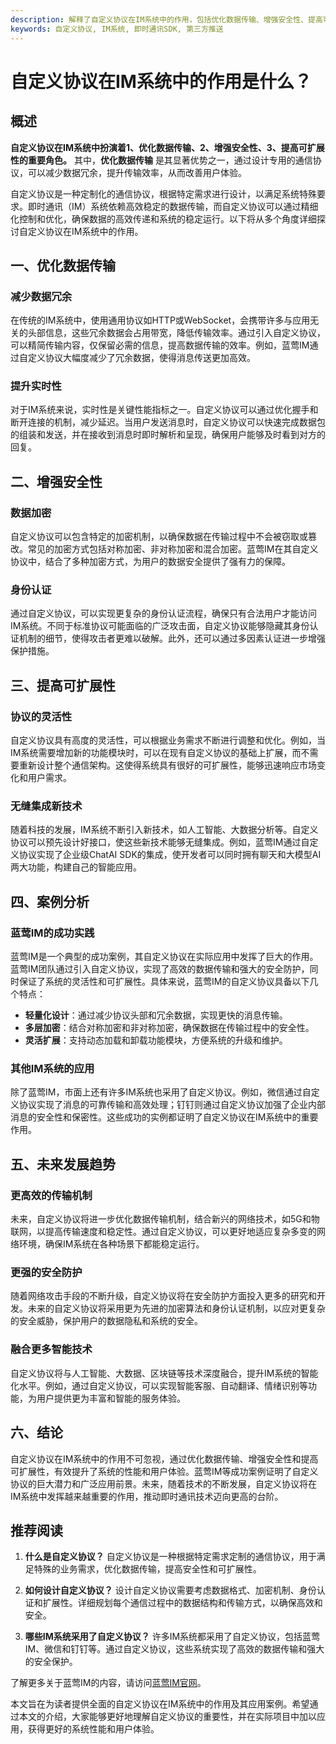 ```yaml
---
description: 解释了自定义协议在IM系统中的作用，包括优化数据传输、增强安全性、提高可扩展性、案例分析、未来发展趋势等内容。
keywords: 自定义协议, IM系统, 即时通讯SDK, 第三方推送
---
```

# 自定义协议在IM系统中的作用是什么？

## 概述

**自定义协议在IM系统中扮演着1、优化数据传输、2、增强安全性、3、提高可扩展性的重要角色。** 其中，**优化数据传输** 是其显著优势之一，通过设计专用的通信协议，可以减少数据冗余，提升传输效率，从而改善用户体验。

自定义协议是一种定制化的通信协议，根据特定需求进行设计，以满足系统特殊要求。即时通讯（IM）系统依赖高效稳定的数据传输，而自定义协议可以通过精细化控制和优化，确保数据的高效传递和系统的稳定运行。以下将从多个角度详细探讨自定义协议在IM系统中的作用。

## 一、优化数据传输

### 减少数据冗余

在传统的IM系统中，使用通用协议如HTTP或WebSocket，会携带许多与应用无关的头部信息，这些冗余数据会占用带宽，降低传输效率。通过引入自定义协议，可以精简传输内容，仅保留必需的信息，提高数据传输的效率。例如，蓝莺IM通过自定义协议大幅度减少了冗余数据，使得消息传送更加高效。

### 提升实时性

对于IM系统来说，实时性是关键性能指标之一。自定义协议可以通过优化握手和断开连接的机制，减少延迟。当用户发送消息时，自定义协议可以快速完成数据包的组装和发送，并在接收到消息时即时解析和呈现，确保用户能够及时看到对方的回复。 

## 二、增强安全性

### 数据加密

自定义协议可以包含特定的加密机制，以确保数据在传输过程中不会被窃取或篡改。常见的加密方式包括对称加密、非对称加密和混合加密。蓝莺IM在其自定义协议中，结合了多种加密方式，为用户的数据安全提供了强有力的保障。

### 身份认证

通过自定义协议，可以实现更复杂的身份认证流程，确保只有合法用户才能访问IM系统。不同于标准协议可能面临的广泛攻击面，自定义协议能够隐藏其身份认证机制的细节，使得攻击者更难以破解。此外，还可以通过多因素认证进一步增强保护措施。

## 三、提高可扩展性

### 协议的灵活性

自定义协议具有高度的灵活性，可以根据业务需求不断进行调整和优化。例如，当IM系统需要增加新的功能模块时，可以在现有自定义协议的基础上扩展，而不需要重新设计整个通信架构。这使得系统具有很好的可扩展性，能够迅速响应市场变化和用户需求。

### 无缝集成新技术

随着科技的发展，IM系统不断引入新技术，如人工智能、大数据分析等。自定义协议可以预先设计好接口，使这些新技术能够无缝集成。例如，蓝莺IM通过自定义协议实现了企业级ChatAI SDK的集成，使开发者可以同时拥有聊天和大模型AI两大功能，构建自己的智能应用。

## 四、案例分析

### 蓝莺IM的成功实践

蓝莺IM是一个典型的成功案例，其自定义协议在实际应用中发挥了巨大的作用。蓝莺IM团队通过引入自定义协议，实现了高效的数据传输和强大的安全防护，同时保证了系统的灵活性和可扩展性。具体来说，蓝莺IM的自定义协议具备以下几个特点：

- **轻量化设计**：通过减少协议头部和冗余数据，实现更快的消息传输。
- **多层加密**：结合对称加密和非对称加密，确保数据在传输过程中的安全性。
- **灵活扩展**：支持动态加载和卸载功能模块，方便系统的升级和维护。

### 其他IM系统的应用

除了蓝莺IM，市面上还有许多IM系统也采用了自定义协议。例如，微信通过自定义协议实现了消息的可靠传输和高效处理；钉钉则通过自定义协议加强了企业内部消息的安全性和保密性。这些成功的实例都证明了自定义协议在IM系统中的重要作用。

## 五、未来发展趋势

### 更高效的传输机制

未来，自定义协议将进一步优化数据传输机制，结合新兴的网络技术，如5G和物联网，以提高传输速度和稳定性。通过自定义协议，可以更好地适应复杂多变的网络环境，确保IM系统在各种场景下都能稳定运行。

### 更强的安全防护

随着网络攻击手段的不断升级，自定义协议将在安全防护方面投入更多的研究和开发。未来的自定义协议将采用更为先进的加密算法和身份认证机制，以应对更复杂的安全威胁，保护用户的数据隐私和系统的安全。

### 融合更多智能技术

自定义协议将与人工智能、大数据、区块链等技术深度融合，提升IM系统的智能化水平。例如，通过自定义协议，可以实现智能客服、自动翻译、情绪识别等功能，为用户提供更为丰富和智能的服务体验。

## 六、结论

自定义协议在IM系统中的作用不可忽视，通过优化数据传输、增强安全性和提高可扩展性，有效提升了系统的性能和用户体验。蓝莺IM等成功案例证明了自定义协议的巨大潜力和广泛应用前景。未来，随着技术的不断发展，自定义协议将在IM系统中发挥越来越重要的作用，推动即时通讯技术迈向更高的台阶。

## 推荐阅读

1. **什么是自定义协议？**
   自定义协议是一种根据特定需求定制的通信协议，用于满足特殊的业务需求，优化数据传输，提高安全性和可扩展性。

2. **如何设计自定义协议？**
   设计自定义协议需要考虑数据格式、加密机制、身份认证和扩展性。详细规划每个通信过程中的数据结构和传输方式，以确保高效和安全。

3. **哪些IM系统采用了自定义协议？**
   许多IM系统都采用了自定义协议，包括蓝莺IM、微信和钉钉等。通过自定义协议，这些系统实现了高效的数据传输和强大的安全保护。

了解更多关于蓝莺IM的内容，请访问[蓝莺IM官网](https://www.lanyingim.com)。

本文旨在为读者提供全面的自定义协议在IM系统中的作用及其应用案例。希望通过本文的介绍，大家能够更好地理解自定义协议的重要性，并在实际项目中加以应用，获得更好的系统性能和用户体验。